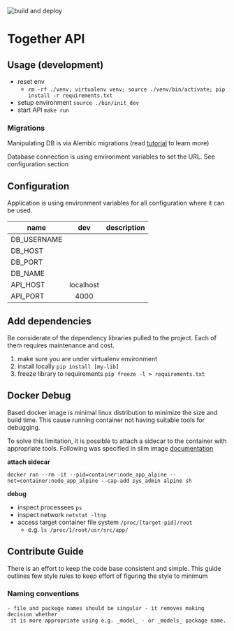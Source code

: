 ![build and deploy](https://github.com/apmaros/together/workflows/build%20and%20deploy/badge.svg?branch=master)

# Together API

## Usage (development)
- reset env
    - `rm -rf ./venv; virtualenv venv; source ./venv/bin/activate; pip install
 -r requirements.txt`
- setup environment `source ./bin/init_dev`
- start API `make run`

### Migrations
Manipulating DB is via Alembic migrations (read [tutorial](https://alembic.sqlalchemy.org/en/latest/tutorial.html) to learn more)

Database connection is using environment variables to set the URL. See configuration
 section

## Configuration
Application is using environment variables for all configuration where it can be used.

| name | dev |description |
| ------------- |:-------------:| -----:|
| DB_USERNAME   |  |  |
| DB_HOST       |  |  |
| DB_PORT       |  |  |
| DB_NAME       |  |  |
| API_HOST      | localhost |  |
| API_PORT      | 4000 |  |


## Add dependencies
Be considerate of the dependency libraries pulled to the project. Each of them requires
 maintenance and cost.

1. make sure you are under virtualenv environment
1. install locally `pip install [my-lib]`
1. freeze library to requirements `pip freeze -l > requirements.txt` 

## Docker Debug
Based docker image is minimal linux distribution to minimize the size and build time.
This cause running container not having suitable tools for debugging.

To solve this limitation, it is possible to attach a sidecar to the container with
 appropriate tools. Following was specified in slim image [documentation](https://github.com/docker-slim/docker-slim#debugging-minified-containers)

**attach sidecar** 
```shell script
docker run --rm -it --pid=container:node_app_alpine --net=container:node_app_alpine --cap-add sys_admin alpine sh
```

**debug**
  - inspect processees `ps`
  - inspect network `netstat -ltnp`
  - access target container file system `/proc/[target-pid]/root`
    - e.g. `ls /proc/1/root/usr/src/app/`

## Contribute Guide
There is an effort to keep the code base consistent and simple. This guide outlines
 few style rules to keep effort of figuring the style to minimum

### Naming conventions
    - file and packege names should be singular - it removes making decision whether
     it is more appropriate using e.g. _model_ - or _models_ package name.
